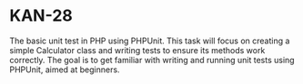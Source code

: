 # KAN-28
 The basic unit test in PHP using PHPUnit. This task will focus on creating a simple Calculator class and writing tests to ensure its methods work correctly. The goal is to get familiar with writing and running unit tests using PHPUnit, aimed at beginners.
